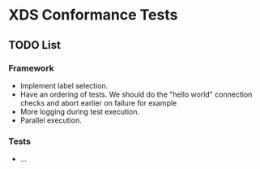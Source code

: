 # XDS Conformance Tests

## TODO List

### Framework

* Implement label selection.
* Have an ordering of tests. We should do the "hello world" connection checks and abort earlier on failure for example
* More logging during test execution.
* Parallel execution.

### Tests
* ...